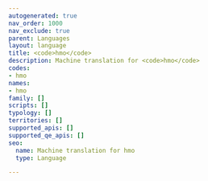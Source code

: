 ```yaml
---
autogenerated: true
nav_order: 1000
nav_exclude: true
parent: Languages
layout: language
title: <code>hmo</code>
description: Machine translation for <code>hmo</code>
codes:
- hmo
names:
- hmo
family: []
scripts: []
typology: []
territories: []
supported_apis: []
supported_qe_apis: []
seo:
  name: Machine translation for hmo
  type: Language

---
```


